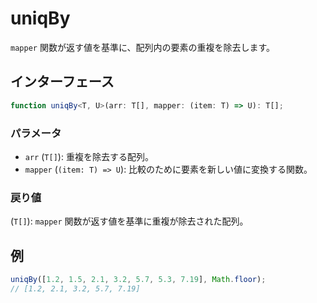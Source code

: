 # uniqBy

`mapper` 関数が返す値を基準に、配列内の要素の重複を除去します。

## インターフェース

```typescript
function uniqBy<T, U>(arr: T[], mapper: (item: T) => U): T[];
```

### パラメータ

- `arr` (`T[]`): 重複を除去する配列。
- `mapper` (`(item: T) => U`): 比較のために要素を新しい値に変換する関数。

### 戻り値

(`T[]`): `mapper` 関数が返す値を基準に重複が除去された配列。

## 例

```typescript
uniqBy([1.2, 1.5, 2.1, 3.2, 5.7, 5.3, 7.19], Math.floor);
// [1.2, 2.1, 3.2, 5.7, 7.19]
```
